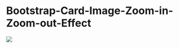 # Bootstrap-Card-Image-Zoom-in-Zoom-out-Effect
<img src="https://user-images.githubusercontent.com/35430592/67712074-76f76180-f9ed-11e9-9a18-4d6d3ee74b43.JPG" > 

